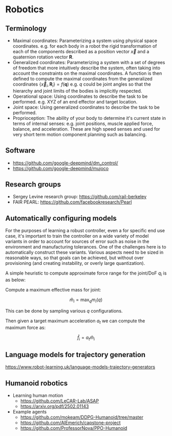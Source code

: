 # Robotics

## Terminology

- Maximal coordinates: Parameterizing a system using physical space coordinates. e.g. for each body in a robot the rigid transformation of each of the components described as a position vector $\vec{x}$ and a quaternion rotation vector $\textbf{R}$.
- Generalized coordinates: Parameterizing a system with a set of degrees of freedom that more intuitively describe the system, often taking into account the constraints on the maximal coordinates. A function is then defined to compute the maximal coordinates from the generalized coordinates $\{\vec{x}_i,\textbf{R}_i\}=f(\textbf{q})$ e.g. $q$ could be joint angles so that the hierarchy and joint limits of the bodies is implicitly respected.
- Operational space: Using coordinates to describe the task to be performed. e.g. XYZ of an end effector and target location.
- Joint space: Using generalized coordinates to describe the task to be performed.
- Proprioception: The ability of your body to determine it's current state in terms of internal senses: e.g. joint positions, muscle applied force, balance, and acceleration. These are high speed senses and used for very short term motion component planning such as balancing.

## Software

- https://github.com/google-deepmind/dm_control/
- https://github.com/google-deepmind/mujoco

## Research groups

- Sergey Levine research group: https://github.com/rail-berkeley
- FAIR PEARL: https://github.com/facebookresearch/Pearl

## Automatically configuring models

For the purposes of learning a robust controller, even a for specific end use case, it's important to train the controller on a wide variety of model variants in order to account for sources of error such as noise in the environment and manufacturing tolerances. One of the challenges here is to automatically construct these variants. Various aspects need to be sized in reasonable ways, so that goals can be achieved, but without over provisioning (and creating instability, or overly large quantization).

A simple heuristic to compute approximate force range for the joint/DoF $q_i$ is as below:

Compute a maximum effective mass for joint:

$$\hat{m}_i=\max_q m_i(q)$$

This can be done by sampling various $q$ configurations.

Then given a target maximum acceleration $a_t$ we can compute the maximum force as:

$$\hat{f}_i=a_t\hat{m}_i$$

## Language models for trajectory generation

https://www.robot-learning.uk/language-models-trajectory-generators

## Humanoid robotics

- Learning human motion
  - https://github.com/LeCAR-Lab/ASAP
  - https://arxiv.org/pdf/2502.01143
- Example agents
  - https://github.com/mokeam/DDPG-Humanoid/tree/master
  - https://github.com/AlEmerich/capstone-project
  - https://github.com/ProfessorNova/PPO-Humanoid
